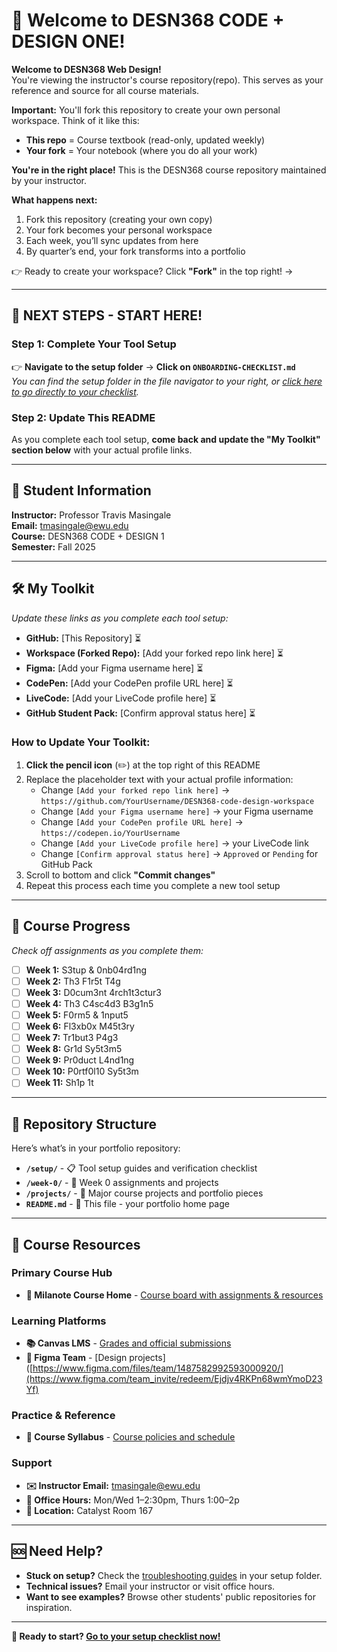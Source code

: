 # 🎉 Welcome to DESN368 CODE + DESIGN ONE!

**Welcome to DESN368 Web Design!**  
You're viewing the instructor's course repository(repo). This serves as your reference and source for all course materials.  

**Important:** You'll fork this repository to create your own personal workspace. Think of it like this:  
- **This repo** = Course textbook (read-only, updated weekly)  
- **Your fork** = Your notebook (where you do all your work)  

**You're in the right place!** This is the DESN368 course repository maintained by your instructor.  

**What happens next:**  
1. Fork this repository (creating your own copy)  
2. Your fork becomes your personal workspace  
3. Each week, you’ll sync updates from here  
4. By quarter’s end, your fork transforms into a portfolio  

👉 Ready to create your workspace? Click **"Fork"** in the top right! →

---

## 🚀 **NEXT STEPS - START HERE!**
### **Step 1: Complete Your Tool Setup**
👉 **Navigate to the setup folder** → **Click on `ONBOARDING-CHECKLIST.md`**  
*You can find the setup folder in the file navigator to your right, or [click here to go directly to your checklist](setup/ONBOARDING-CHECKLIST.md).*

### **Step 2: Update This README**
As you complete each tool setup, **come back and update the "My Toolkit" section below** with your actual profile links.

---

## 👤 **Student Information**
**Instructor:** Professor Travis Masingale  
**Email:** tmasingale@ewu.edu  
**Course:** DESN368 CODE + DESIGN 1  
**Semester:** Fall 2025  

---

## 🛠️ **My Toolkit**
*Update these links as you complete each tool setup:*
- **GitHub:** [This Repository] ⏳
- **Workspace (Forked Repo):** [Add your forked repo link here] ⏳
- **Figma:** [Add your Figma username here] ⏳
- **CodePen:** [Add your CodePen profile URL here] ⏳
- **LiveCode:** [Add your LiveCode profile here] ⏳
- **GitHub Student Pack:** [Confirm approval status here] ⏳  

### **How to Update Your Toolkit:**
1. **Click the pencil icon** (✏️) at the top right of this README  
2. Replace the placeholder text with your actual profile information:  
   - Change `[Add your forked repo link here]` → `https://github.com/YourUsername/DESN368-code-design-workspace`  
   - Change `[Add your Figma username here]` → your Figma username  
   - Change `[Add your CodePen profile URL here]` → `https://codepen.io/YourUsername`  
   - Change `[Add your LiveCode profile here]` → your LiveCode link  
   - Change `[Confirm approval status here]` → `Approved` or `Pending` for GitHub Pack  
3. Scroll to bottom and click **"Commit changes"**  
4. Repeat this process each time you complete a new tool setup  

---

## 🎯 **Course Progress**
*Check off assignments as you complete them:*  

- [ ] **Week 1:** S3tup & 0nb04rd1ng  
- [ ] **Week 2:** Th3 F1r5t T4g  
- [ ] **Week 3:** D0cum3nt 4rch1t3ctur3  
- [ ] **Week 4:** Th3 C4sc4d3 B3g1n5  
- [ ] **Week 5:** F0rm5 & 1nput5  
- [ ] **Week 6:** Fl3xb0x M45t3ry  
- [ ] **Week 7:** Tr1but3 P4g3  
- [ ] **Week 8:** Gr1d Sy5t3m5  
- [ ] **Week 9:** Pr0duct L4nd1ng  
- [ ] **Week 10:** P0rtf0l10 Sy5t3m  
- [ ] **Week 11:** Sh1p 1t  

---

## 📁 **Repository Structure**
Here’s what’s in your portfolio repository:
- **`/setup/`** - 📋 Tool setup guides and verification checklist  
- **`/week-0/`** - 📝 Week 0 assignments and projects  
- **`/projects/`** - 🎨 Major course projects and portfolio pieces  
- **`README.md`** - 📖 This file - your portfolio home page  

---

## 🔗 **Course Resources**
### **Primary Course Hub**
- **📌 Milanote Course Home** - [Course board with assignments & resources](https://app.milanote.com/your-course-board-id)

### **Learning Platforms**
- **📚 Canvas LMS** - [Grades and official submissions](https://canvas.ewu.edu)  
- **🎨 Figma Team** - [Design projects]([https://www.figma.com/files/team/1487582992593000920/](https://www.figma.com/team_invite/redeem/Ejdjv4RKPn68wmYmoD23Yf)  

### **Practice & Reference**
- **📖 Course Syllabus** - [Course policies and schedule](https://desn368-f25.netlify.app/syllabus/)  
  

### **Support**
- **✉️ Instructor Email:** [tmasingale@ewu.edu](mailto:tmasingale@ewu.edu)  
- **🏢 Office Hours:** Mon/Wed 1–2:30pm, Thurs 1:00–2p  
- **📍 Location:** Catalyst Room 167  

---

## 🆘 **Need Help?**
- **Stuck on setup?** Check the [troubleshooting guides](setup/) in your setup folder.  
- **Technical issues?** Email your instructor or visit office hours.  
- **Want to see examples?** Browse other students' public repositories for inspiration.  

---

**🎯 Ready to start? [Go to your setup checklist now!](setup/ONBOARDING-CHECKLIST.md)**
